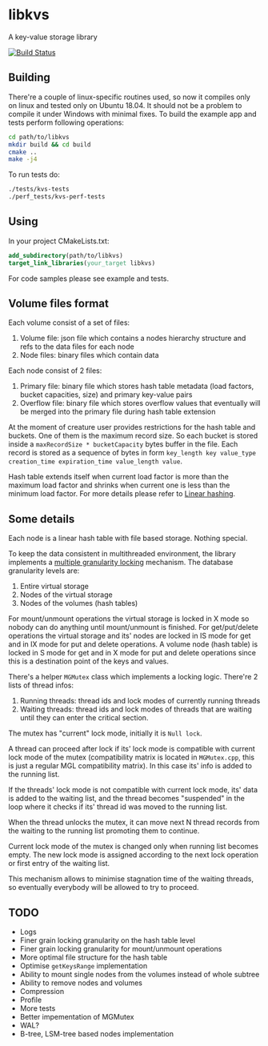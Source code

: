 # libkvs
A key-value storage library

[![Build Status](https://travis-ci.com/ddovod/libkvs.svg?branch=master)](https://travis-ci.com/ddovod/libkvs)


## Building
There're a couple of linux-specific routines used, so now it compiles only on linux and tested only on Ubuntu 18.04. It should not be a problem to compile it under Windows with minimal fixes.
To build the example app and tests perform following operations:
```sh
cd path/to/libkvs
mkdir build && cd build
cmake ..
make -j4
```


To run tests do:
```sh
./tests/kvs-tests
./perf_tests/kvs-perf-tests
```


## Using
In your project CMakeLists.txt:
```cmake
add_subdirectory(path/to/libkvs)
target_link_libraries(your_target libkvs)
```
For code samples please see example and tests.


## Volume files format
Each volume consist of a set of files:
1. Volume file: json file which contains a nodes hierarchy structure and refs to the data files for each node
2. Node files: binary files which contain data


Each node consist of 2 files:
1. Primary file: binary file which stores hash table metadata (load factors, bucket capacities, size) and primary key-value pairs
2. Overflow file: binary file which stores overflow values that eventually will be merged into the primary file during hash table extension


At the moment of creature user provides restrictions for the hash table and buckets. One of them is the maximum record size. So each bucket is stored inside a `maxRecordSize * bucketCapacity` bytes buffer in the file.
Each record is stored as a sequence of bytes in form `key_length key value_type creation_time expiration_time value_length value`.


Hash table extends itself when current load factor is more than the maximum load factor and shrinks when current one is less than the minimum load factor. For more details please refer to [Linear hashing](https://en.wikipedia.org/wiki/Linear_hashing).


## Some details
Each node is a linear hash table with file based storage. Nothing special.


To keep the data consistent in multithreaded environment, the library implements a [multiple granularity locking](https://en.wikipedia.org/wiki/Multiple_granularity_locking) mechanism.
The database granularity levels are:
1. Entire virtual storage
2. Nodes of the virtual storage
3. Nodes of the volumes (hash tables)


For mount/unmount operations the virtual storage is locked in X mode so nobody can do anything until mount/unmount is finished.
For get/put/delete operations the virtual storage and its' nodes are locked in IS mode for get and in IX mode for put and delete operations. A volume node (hash table) is locked in S mode for get and in X mode for put and delete operations since this is a destination point of the keys and values.


There's a helper `MGMutex` class which implements a locking logic. There're 2 lists of thread infos:
1. Running threads: thread ids and lock modes of currently running threads
2. Waiting threads: thread ids and lock modes of threads that are waiting until they can enter the critical section.


The mutex has "current" lock mode, initially it is `Null lock`.

A thread can proceed after lock if its' lock mode is compatible with current lock mode of the mutex (compatibility matrix is located in `MGMutex.cpp`, this is just a regular MGL compatibility matrix). In this case its' info is added to the running list.

If the threads' lock mode is not compatible with current lock mode, its' data is added to the waiting list, and the thread becomes "suspended" in the loop where it checks if its' thread id was moved to the running list.

When the thread unlocks the mutex, it can move next N thread records from the waiting to the running list promoting them to continue.

Current lock mode of the mutex is changed only when running list becomes empty. The new lock mode is assigned according to the next lock operation or first entry of the waiting list.

This mechanism allows to minimise stagnation time of the waiting threads, so eventually everybody will be allowed to try to proceed.

## TODO
- Logs
- Finer grain locking granularity on the hash table level
- Finer grain locking granularity for mount/unmount operations
- More optimal file structure for the hash table
- Optimise `getKeysRange` implementation
- Ability to mount single nodes from the volumes instead of whole subtree
- Ability to remove nodes and volumes
- Compression
- Profile
- More tests
- Better impementation of MGMutex
- WAL?
- B-tree, LSM-tree based nodes implementation
